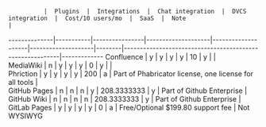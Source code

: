               |  Plugins  |  Integrations  |  Chat integration  |  DVCS integration  |  Cost/10 users/mo  |  SaaS  |  Note                                                    |             
--------------|-----------|----------------|--------------------|--------------------|--------------------|--------|----------------------------------------------------------|-------------
Confluence    |  y        |  y             |  y                 |  y                 |  10                |  y     |                                                          |             
MediaWiki     |  n        |  y             |  y                 |  y                 |  0                 |  y     |                                                          |             
Phriction     |  y        |  y             |  y                 |  y                 |  200               |  a     |  Part of Phabricator license, one license for all tools  |             
GitHub Pages  |  n        |  n             |  n                 |  y                 |  208.3333333       |  y     |  Part of Github Enterprise                               |             
GitHub Wiki   |  n        |  n             |  n                 |  n                 |  208.3333333       |  y     |  Part of Github Enterprise                               |             
GitLab Pages  |  y        |  y             |  y                 |  y                 |  0                 |  a     |  Free/Optional $199.80 support fee                       |  Not WYSIWYG
